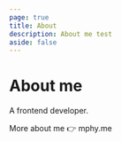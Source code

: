 ```yaml
---
page: true
title: About
description: About me test
aside: false
---
```

# About me

A frontend developer.

More about me 👉 mphy.me